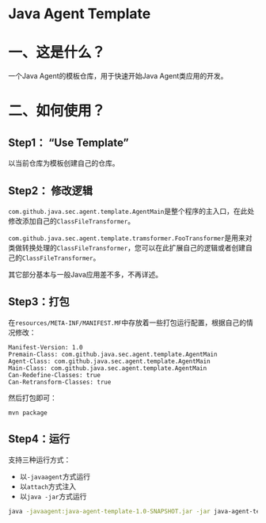 # Java Agent Template 

# 一、这是什么？

一个Java Agent的模板仓库，用于快速开始Java Agent类应用的开发。

# 二、如何使用？

## Step1： “Use Template”

以当前仓库为模板创建自己的仓库。

## Step2： 修改逻辑

`com.github.java.sec.agent.template.AgentMain`是整个程序的主入口，在此处修改添加自己的`ClassFileTransformer`。

`com.github.java.sec.agent.template.tramsformer.FooTransformer`是用来对类做转换处理的`ClassFileTransformer`，您可以在此扩展自己的逻辑或者创建自己的`ClassFileTransformer`。

其它部分基本与一般Java应用差不多，不再详述。

## Step3：打包

在`resources/META-INF/MANIFEST.MF`中存放着一些打包运行配置，根据自己的情况修改：

```
Manifest-Version: 1.0
Premain-Class: com.github.java.sec.agent.template.AgentMain
Agent-Class: com.github.java.sec.agent.template.AgentMain
Main-Class: com.github.java.sec.agent.template.AgentMain
Can-Redefine-Classes: true
Can-Retransform-Classes: true

```

然后打包即可：

```
mvn package
```

## Step4：运行

支持三种运行方式：

- 以`-javaagent`方式运行
- 以`attach`方式注入
- 以`java -jar`方式运行 

```bash
java -javaagent:java-agent-template-1.0-SNAPSHOT.jar -jar java-agent-template-1.0-SNAPSHOT.jar
```









































